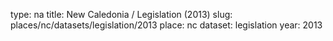 type: na
title: New Caledonia / Legislation (2013)
slug: places/nc/datasets/legislation/2013
place: nc
dataset: legislation
year: 2013
